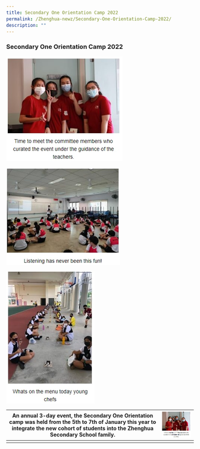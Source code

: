 ```yaml
---
title: Secondary One Orientation Camp 2022
permalink: /Zhenghua-newz/Secondary-One-Orientation-Camp-2022/
description: ""
---
```

### Secondary One Orientation Camp 2022


![](/images/zhn%20sec%201%20orientation%20camp%203.jpg)

![](/images/sec%201%20orientation%20camp%201.jpg)

![](/images/zhn%20sec%201%20orientation%20camp%202.jpg)

| An annual 3-day event, the Secondary One Orientation camp was held from the 5th to 7th of January this year to integrate the new cohort of students into the Zhenghua Secondary School family. | ![](/images/zhn%20sec%201%20orientation%20camp%203.jpg) |
|---|---|
|  |  |